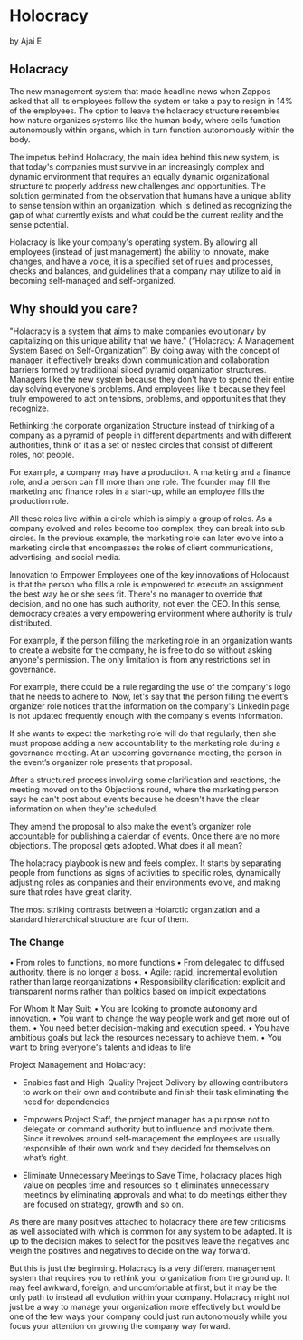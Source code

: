 # Holocracy 

by Ajai E 

## Holacracy 


The new management system that made headline news when Zappos asked that all its employees follow the system or take a pay to resign in 14% of the employees. The option to leave the holacracy structure resembles how nature organizes systems like the human body, where cells function autonomously within organs, which in turn function autonomously within the body. 


The impetus behind Holacracy, the main idea behind this new system, is that today's companies must survive in an increasingly complex and dynamic environment that requires an equally dynamic organizational structure to properly address new challenges and opportunities. 
The solution germinated from the observation that humans have a unique ability to sense tension within an organization, which is defined as recognizing the gap of what currently exists and what could be the current reality and the sense potential. 


Holacracy is like your company's operating system. By allowing all employees (instead of just management) the ability to innovate, make changes, and have a voice, it is a specified set of rules and processes, checks and balances, and guidelines that a company may utilize to aid in becoming self-managed and self-organized.


## Why should you care? 


"Holacracy is a system that aims to make companies evolutionary by capitalizing on this unique ability that we have." (“Holacracy: A Management System Based on Self-Organization”) By doing away with the concept of manager, it effectively breaks down communication and collaboration barriers formed by traditional siloed pyramid organization structures. Managers like the new system because they don't have to spend their entire day solving everyone's problems. And employees like it because they feel truly empowered to act on tensions, problems, and opportunities that they recognize. 


Rethinking the corporate organization Structure instead of thinking of a company as a pyramid of people in different departments and with different authorities, think of it as a set of nested circles that consist of different roles, not people. 


For example, a company may have a production. A marketing and a finance role, and a person can fill more than one role. The founder may fill the marketing and finance roles in a start-up, while an employee fills the production role. 


All these roles live within a circle which is simply a group of roles. As a company evolved and roles become too complex, they can break into sub circles. In the previous example, the marketing role can later evolve into a marketing circle that encompasses the roles of client communications, advertising, and social media. 


Innovation to Empower Employees one of the key innovations of Holocaust is that the person who fills a role is empowered to execute an assignment the best way he or she sees fit. There's no manager to override that decision, and no one has such authority, not even the CEO. 
In this sense, democracy creates a very empowering environment where authority is truly distributed. 


For example, if the person filling the marketing role in an organization wants to create a website for the company, he is free to do so without asking anyone's permission. The only limitation is from any restrictions set in governance.


For example, there could be a rule regarding the use of the company's logo that he needs to adhere to. Now, let's say that the person filling the event’s organizer role notices that the information on the company's LinkedIn page is not updated frequently enough with the company's events information. 


If she wants to expect the marketing role will do that regularly, then she must propose adding a new accountability to the marketing role during a governance meeting. At an upcoming governance meeting, the person in the event’s organizer role presents that proposal. 


After a structured process involving some clarification and reactions, the meeting moved on to the Objections round, where the marketing person says he can't post about events because he doesn't have the clear information on when they're scheduled. 


They amend the proposal to also make the event’s organizer role accountable for publishing a calendar of events. Once there are no more objections. The proposal gets adopted. What does it all mean? 


The holacracy playbook is new and feels complex. It starts by separating people from functions as signs of activities to specific roles, dynamically adjusting roles as companies and their environments evolve, and making sure that roles have great clarity. 


The most striking contrasts between a Holarctic organization and a standard hierarchical structure are four of them.
### The Change 
•	From roles to functions, no more functions
•	From delegated to diffused authority, there is no longer a boss.
•	Agile: rapid, incremental evolution rather than large reorganizations
•	Responsibility clarification: explicit and transparent norms rather than politics based on implicit expectations


For Whom It May Suit:
•	You are looking to promote autonomy and innovation.
•	You want to change the way people work and get more out of them.
•	You need better decision-making and execution speed.
•	You have ambitious goals but lack the resources necessary to achieve them.
•	You want to bring everyone's talents and ideas to life
 
Project Management and Holacracy: 


- Enables fast and High-Quality Project Delivery by allowing contributors to work on their own and contribute and finish their task eliminating the need for dependencies


- Empowers Project Staff, the project manager has a purpose not to delegate or command authority but to influence and motivate them. Since it revolves around self-management the employees are usually responsible of their own work and they decided for themselves on what’s right. 


- Eliminate Unnecessary Meetings to Save Time, holacracy places high value on peoples time and resources so it eliminates unnecessary meetings by eliminating approvals and what to do meetings either they are focused on strategy, growth and so on.


As there are many positives attached to holacracy there are few criticisms as well associated with which is common for any system to be adapted. It is up to the decision makes to select for the positives leave the negatives and weigh the positives and negatives to decide on the way forward.


But this is just the beginning. Holacracy is a very different management system that requires you to rethink your organization from the ground up. It may feel awkward, foreign, and uncomfortable at first, but it may be the only path to instead all evolution within your company. Holacracy might not just be a way to manage your organization more effectively but would be one of the few ways your company could just run autonomously while you focus your attention on growing the company way forward.


